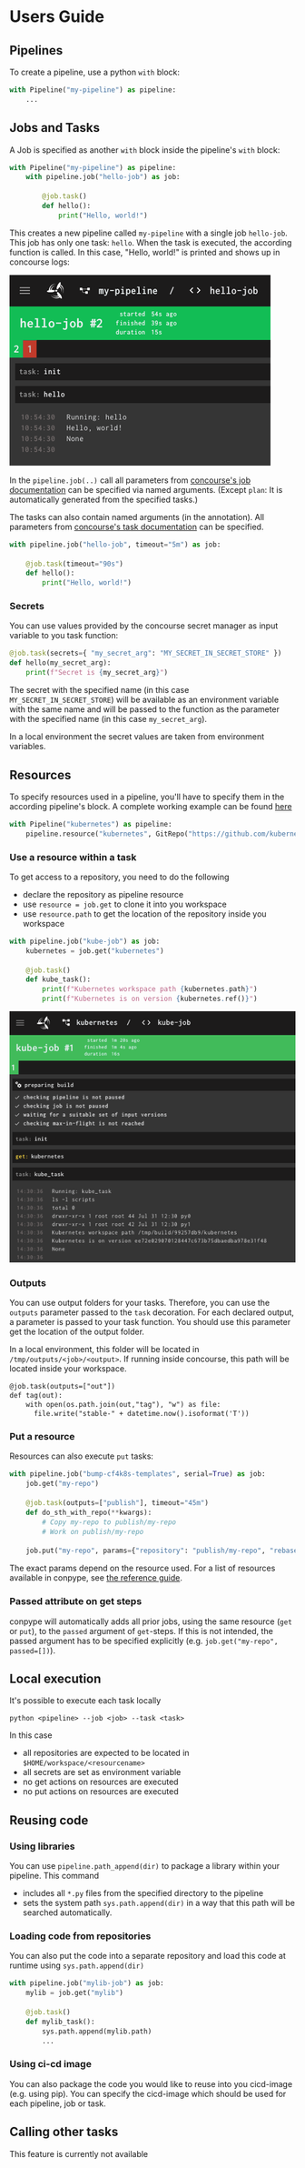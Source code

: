 # Users Guide

## Pipelines
To create a pipeline, use a python `with` block:

```python
with Pipeline("my-pipeline") as pipeline:
    ...
```

## Jobs and Tasks
A Job is specified as another `with` block inside the pipeline's `with` block:

```python
with Pipeline("my-pipeline") as pipeline:
    with pipeline.job("hello-job") as job:

        @job.task()
        def hello():
            print("Hello, world!")
```

This creates a new pipeline called `my-pipeline` with a single job `hello-job`. This job has only one task: `hello`. When the task is executed, the according function is called. In this case, "Hello, world!" is printed and shows up in concourse logs:

![Hello Job](./img/hello-job.png)

In the `pipeline.job(..)` call all parameters from [concourse's job documentation](https://concourse-ci.org/jobs.html) can be specified via named arguments. (Except `plan`: It is automatically generated from the specified tasks.)

The tasks can also contain named arguments (in the annotation). All parameters from [concourse's task documentation](https://concourse-ci.org/tasks.html) can be specified.

```python
with pipeline.job("hello-job", timeout="5m") as job:

    @job.task(timeout="90s")
    def hello():
        print("Hello, world!")
```

### Secrets

You can use values provided by the concourse secret manager as input variable to you task function:

```python
@job.task(secrets={ "my_secret_arg": "MY_SECRET_IN_SECRET_STORE" })
def hello(my_secret_arg):
    print(f"Secret is {my_secret_arg}") 
```

The secret with the specified name (in this case `MY_SECRET_IN_SECRET_STORE`) will be available as an environment variable with the same name and will be passed to the function as the parameter with the specified name (in this case `my_secret_arg`). 

In a local environment the secret values are taken from environment variables.


## Resources
To specify resources used in a pipeline, you'll have to specify them in the according pipeline's block. A complete working example can be found [here](../examples/resource.py)

```python
with Pipeline("kubernetes") as pipeline:
    pipeline.resource("kubernetes", GitRepo("https://github.com/kubernetes/kubernetes"))
```

### Use a resource within a task

To get access to a repository, you need to do the following
* declare the repository as pipeline resource
* use `resource = job.get` to clone it into you workspace
* use `resource.path` to get the location of the repository inside you workspace


```python
with pipeline.job("kube-job") as job:
    kubernetes = job.get("kubernetes")

    @job.task()
    def kube_task():
        print(f"Kubernetes workspace path {kubernetes.path}")
        print(f"Kubernetes is on version {kubernetes.ref()}")
```
![Kubernetes Ref Job](./img/kubernetes-ref.png)


### Outputs

You can use output folders for your tasks. Therefore, you can use the `outputs` parameter passed to the `task` decoration. For each declared output, a parameter is passed to your task function. You should use this parameter get the location of the output folder.

In a local environment, this folder will be located in `/tmp/outputs/<job>/<output>`. If running inside concourse, this path will be located inside your workspace.

```
@job.task(outputs=["out"])
def tag(out):
    with open(os.path.join(out,"tag"), "w") as file:
      file.write("stable-" + datetime.now().isoformat('T'))
```

### Put a resource

Resources can also execute `put` tasks:
```python
with pipeline.job("bump-cf4k8s-templates", serial=True) as job:
    job.get("my-repo")

    @job.task(outputs=["publish"], timeout="45m")
    def do_sth_with_repo(**kwargs):
        # Copy my-repo to publish/my-repo
        # Work on publish/my-repo
    
    job.put("my-repo", params={"repository": "publish/my-repo", "rebase": True})
```

The exact params depend on the resource used. For a list of resources available in conpype, see [the reference guide](./reference.md#resources).

### Passed attribute on get steps

conpype will automatically adds all prior jobs, using the same resource (`get` or `put`), to the `passed` argument of `get`-steps. If this is not intended, the passed argument has to be specified explicitly (e.g. `job.get("my-repo", passed=[])`).


## Local execution

It's possible to execute each task locally

```
python <pipeline> --job <job> --task <task>
```

In this case 
* all repositories are expected to be located in `$HOME/workspace/<resourcename>`
* all secrets are set as environment variable
* no get actions on resources are executed
* no put actions on resources are executed


## Reusing code

### Using libraries

You can use `pipeline.path_append(dir)` to package a library within your pipeline. This command 
* includes all `*.py` files from the specified directory to the pipeline
* sets the system path `sys.path.append(dir)` in a way that this path will be searched automatically.

### Loading code from repositories

You can also put the code into a separate repository and load this code at runtime using `sys.path.append(dir)`

```python
with pipeline.job("mylib-job") as job:
    mylib = job.get("mylib")

    @job.task()
    def mylib_task():
        sys.path.append(mylib.path)
        ...
```


### Using ci-cd image

You can also package the code you would like to reuse into you cicd-image (e.g. using pip). You can specify the cicd-image which should be used for each pipeline, job or task.


## Calling other tasks

This feature is currently not available

